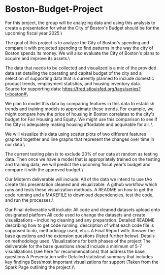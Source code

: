# Boston-Budget-Project
For this project, the group will be analyzing data and using this analysis to create a presentation for what the City of Boston's Budget should be for the upcoming fiscal year 2025.\

The goal of this project is to analyze the City of Boston's spending and compare it with projected spending to find patterns in the way the city of Boston spends its money. We will also evaluate the City of Boston's plans to acquire and improve its assets.\

The data that needs to be collected and visualized is a mix of the provided data set detailing the operating and capital budget of the city and a selection of supporting data that is currently planned to include domestic product trends, employment statistics, and housing inventory data.\
Source for supporting data: https://fred.stlouisfed.org/tags/series?t=boston#\

We plan to model this data by comparing features in this data to establish trends and training models to approximate these trends. For example, we might compare how the price of housing in Boston correlates to the city's budget for Fair Housing and Equity. We might use this comparison to see if the City is adequately making housing affordable and acquirable for all. \

We will visualize this data using scatter plots of two different features graphed together and line graphs that represent the changes over time in our data.\

The current testing plan is to exclude 20% of our data at random as testing data. Then once we have a model that is appropriately trained on the testing and training data, we will predict the upcoming fiscal year's budget and compare it with the approved budget.\

Our Midterm deliverable will include:
  All of the data we intend to use tAo create this presentation cleaned and visualizable.
  A github workflow which runs and tests these visualization methods.
  A README on how to get the code running and a MAKEFILE to download dependencies, test the code, and run the processes.\


Our Final deliverable will include: 
  All code and cleaned datasets upload onto designated platform
  All code used to change the datasets and create visualizations – including cleaning and any preparation.
  Detailed README describing how to get code running, description of what each code file is supposed to do, methodology used,   etc.s
  A Final Report with: 
  Answer the base questions and the extension questions (listed further below). 
  Details on methodology used. 
  Visualizations for both phases of the project
  The deliverable for the base questions should include a minimum of 5-7 visualizations (see here for recommendations) that address the base questions
  A Presentation with: 
  Detailed statistical summary that includes key findings
  Best/most important visualizations for support
  (Taken from the Spark Page outlining the project.)\
